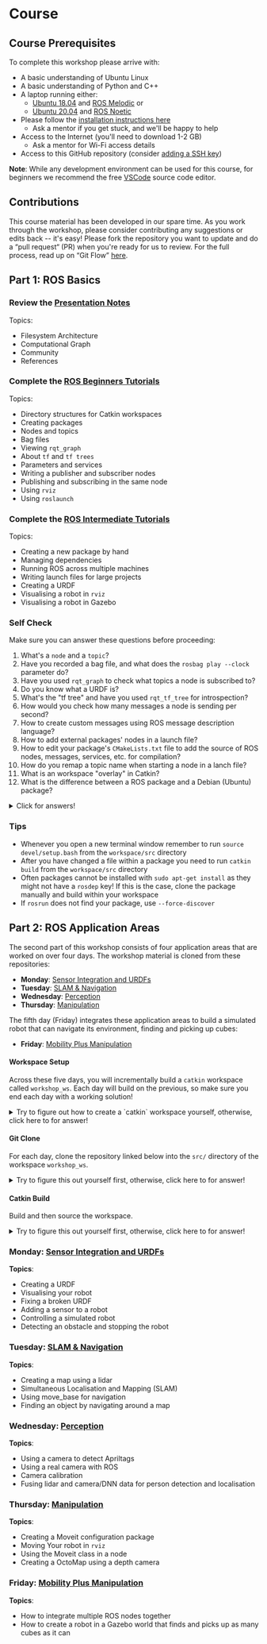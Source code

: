 # Course

## Course Prerequisites

To complete this workshop please arrive with:
* A basic understanding of Ubuntu Linux
* A basic understanding of Python and C++
* A laptop running either:
  * [Ubuntu 18.04](https://releases.ubuntu.com/18.04) and [ROS Melodic](http://wiki.ros.org/melodic) or 
  * [Ubuntu 20.04](https://releases.ubuntu.com/20.04) and [ROS Noetic](http://wiki.ros.org/noetic)
* Please follow the [installation instructions here](./ros-installation.md)
  * Ask a mentor if you get stuck, and we'll be happy to help
* Access to the Internet (you'll need to download 1-2 GB)
  * Ask a mentor for Wi-Fi access details
* Access to this GitHub repository (consider [adding a SSH key][gh-ssh-keys])
 
**Note**: While any development environment can be used for this course, for beginners we recommend the free [VSCode](https://code.visualstudio.com/) source code editor.

## Contributions

This course material has been developed in our spare time. 
As you work through the workshop, please consider contributing any suggestions or edits back -- it's easy! 
Please fork the repository you want to update and do a “pull request“ (PR) when you're ready for us to review. For the full process, read up on “Git Flow” [here][gh-git-flow].

## Part 1: ROS Basics

### Review the [Presentation Notes](./ros-introduction.md)
Topics:
+ Filesystem Architecture
+ Computational Graph
+ Community
+ References

### Complete the [ROS Beginners Tutorials][ros-tutorials]
Topics:
+ Directory structures for Catkin workspaces 
+ Creating packages
+ Nodes and topics
+ Bag files
+ Viewing `rqt_graph`
+ About `tf` and `tf trees`
+ Parameters and services
+ Writing a publisher and subscriber nodes
+ Publishing and subscribing in the same node
+ Using `rviz`
+ Using `roslaunch` 

### Complete the [ROS Intermediate Tutorials][ros-tutorials]
Topics:
+ Creating a new package by hand
+ Managing dependencies
+ Running ROS across multiple machines
+ Writing launch files for large projects
+ Creating a URDF
+ Visualising a robot in `rviz`
+ Visualising a robot in Gazebo

### Self Check
Make sure you can answer these questions before proceeding:
1. What's a `node` and a `topic`? 
2. Have you recorded a bag file, and what does the `rosbag play --clock` parameter do?
3. Have you used `rqt_graph` to check what topics a node is subscribed to?
4. Do you know what a URDF is?
5. What's the "tf tree" and have you used `rqt_tf_tree` for introspection? 
6. How would you check how many messages a node is sending per second?
7. How to create custom messages using ROS message description language?
8. How to add external packages' nodes in a launch file?
9. How to edit your package's `CMakeLists.txt` file to add the source of ROS nodes, messages, services, etc. for compilation? 
10. How do you remap a topic name when starting a node in a lanch file?
11. What is an workspace "overlay" in Catkin?
12. What is the difference between a ROS package and a Debian (Ubuntu) package?

<details><summary>Click for answers!</summary>

1. A node is an executable that uses ROS to communicate with other nodes. Nodes can publish messages to a topic as well as subscribe to a topic to receive messages
2. If you are playing back a bag file with `rosbag play`, using the `--clock` option will run a Clock Server while the bag file is being played
3. Well, have you?
4. The Unified Robot Description Format (URDF) is an XML specification to describe a robot. URDF is an XML format that describes a robot, its parts, joints, dimensions and properties
5. tf is a package that lets the user keep track of multiple coordinate frames over time. tf maintains the relationship between coordinate frames in a tree structure buffered in time, and lets the user transform points, vectors, etc between any two coordinate frames at any desired point in time
6. `rostopic hz [topic]`
7. Simply place a `.msg` file inside the msg directory in a package. More information found [here][ros-custom-msg]
8. `include file="$(find ros_package_name)/path_to_launch.launch"`
9. Information can be found [here][ros-cmakelists]
10. The remap tag allows you to pass in name remapping arguments to the ROS node that you are launching in a more structured manner than setting the args attribute of a node directly. The remap tag applies to all subsequent declarations in its scope (launch, node or group)
11. Overlaying refers to building and using a ROS package from source on top of an existing version of that same package. In this way your new or modified version of the package "overlays" the installed one
12. * *ROS Package:* A ROS package might contain ROS nodes, a ROS library, datasets, configuration files, third-party software, or anything else that logically constitutes a useful module. The goal of a ROS package is to provide functionality in an easy-to-consume manner that is reusable. In general, ROS packages follow a "Goldilocks" principle: enough functionality to be useful, but not too much that the package is heavyweight and difficult to use from other software. 
    * *Debian Package:* A Debian/Ubuntu package is a `.deb` file that allows for applications or libraries to be distributed via the `apt` package management system. Packaging allows automated installation, upgrading, configuring, and removing computer programs for Debian/Ubuntu in a consistent manner. One or more Debian packages can be built from a single source package. A single Debian package can contain multiple ROS packages. Debian Policy requires that each `.deb` file is built with a particular structure and format but there are many methods of arriving at these files.
</details>

### Tips 
* Whenever you open a new terminal window remember to run `source devel/setup.bash` from the `workspace/src` directory
* After you have changed a file within a package you need to run `catkin build` from the `workspace/src` directory
* Often packages cannot be installed with `sudo apt-get install` as they might not have a `rosdep` key! If this is the case, clone the package manually and build within your workspace
* If `rosrun` does not find your package, use `--force-discover`

## Part 2: ROS Application Areas

The second part of this workshop consists of four application areas that are worked on over four days. The workshop material is cloned from these repositories:
* **Monday**: [Sensor Integration and URDFs][01-sensor-integration]
* **Tuesday**: [SLAM & Navigation][02-slam-navigation]
* **Wednesday**: [Perception][03-perception]
* **Thursday**: [Manipulation][04-manipulation]

The fifth day (Friday) integrates these application areas to build a simulated robot that can navigate its environment, finding and picking up cubes:
* **Friday**: [Mobility Plus Manipulation][05-mobility-plus-manipulation]

#### Workspace Setup

Across these five days, you will incrementally build a `catkin` workspace called ```workshop_ws```. Each day will build on the previous, so make sure you end each day with a working solution! 

<details><summary>Try to figure out how to create a `catkin` workspace yourself, otherwise, click here to for answer!</summary>
  
```sh
mkdir -p ~/workshop_ws/src  # Creates a workspace directory named workshop_ws.
cd ~/workshop_ws/src
```

</details>

#### Git Clone

For each day, clone the repository linked below into the
`src/` directory of the workspace `workshop_ws`. 

<details><summary>Try to figure this out yourself first, otherwise, click here to for answer!</summary>

E.g. for the [sensor-integration][01-sensor-integration] repository, you'd type:

```sh
cd ~/workshop_ws/src
git clone https://github.com/ros-workshop/sensor-integration.git
```
Or if you are using SSH keys:
```
cd ~/workshop_ws/src
git clone git@github.com:ros-workshop/sensor-integration.git
```

</details>

#### Catkin Build

Build and then source the workspace. 

<details><summary>Try to figure this out yourself first, otherwise, click here to for answer!</summary>

+ **Note**: If this command fails, install catkin tools following the instructions [here][catkin-tools].

+ **Tip**: Source any workspaces you want to extend before running `catkin build`.


```sh
cd ~/workshop_ws
catkin build
source devel/setup.bash
```
</details>


### Monday: [Sensor Integration and URDFs][01-sensor-integration]
**Topics**:
+ Creating a URDF
+ Visualising your robot
+ Fixing a broken URDF
+ Adding a sensor to a robot
+ Controlling a simulated robot
+ Detecting an obstacle and stopping the robot

### Tuesday: [SLAM & Navigation][02-slam-navigation]
**Topics**:
+ Creating a map using a lidar
+ Simultaneous Localisation and Mapping (SLAM)
+ Using move_base for navigation
+ Finding an object by navigating around a map

### Wednesday: [Perception][03-perception]
**Topics**:
+ Using a camera to detect Apriltags
+ Using a real camera with ROS
+ Camera calibration
+ Fusing lidar and camera/DNN data for person detection and localisation

### Thursday: [Manipulation][04-manipulation]
**Topics**:
+ Creating a Moveit configuration package
+ Moving Your robot in `rviz`
+ Using the Moveit class in a node
+ Creating a OctoMap using a depth camera

### Friday: [Mobility Plus Manipulation][05-mobility-plus-manipulation]
**Topics**:
+ How to integrate multiple ROS nodes together 
+ How to create a robot in a Gazebo world that finds and picks up as many cubes as it can

[01-sensor-integration]: https://github.com/ros-workshop/sensor-integration
[02-slam-navigation]: https://github.com/ros-workshop/slam-navigation
[03-perception]: https://github.com/ros-workshop/perception
[04-manipulation]: https://github.com/ros-workshop/manipulation
[05-mobility-plus-manipulation]: https://github.com/ros-workshop/mobility-plus-manipulation

[catkin-tools]: https://catkin-tools.readthedocs.io/en/latest/installing.html
[gh-git-flow]: https://guides.github.com/introduction/flow
[gh-ssh-keys]: https://help.github.com/articles/connecting-to-github-with-ssh/

[ros-cmakelists]: http://wiki.ros.org/catkin/CMakeLists.txt
[ros-custom-msg]: http://wiki.ros.org/ROS/Tutorials/DefiningCustomMessages
[ros-tutorials]: http://wiki.ros.org/ROS/Tutorials
